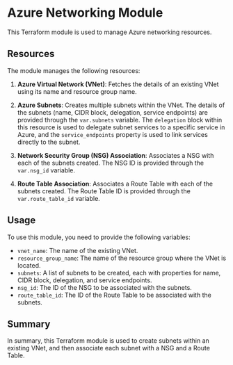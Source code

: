 # Azure Networking Module

This Terraform module is used to manage Azure networking resources. 

## Resources

The module manages the following resources:

1. **Azure Virtual Network (VNet)**: Fetches the details of an existing VNet using its name and resource group name.

2. **Azure Subnets**: Creates multiple subnets within the VNet. The details of the subnets (name, CIDR block, delegation, service endpoints) are provided through the `var.subnets` variable. The `delegation` block within this resource is used to delegate subnet services to a specific service in Azure, and the `service_endpoints` property is used to link services directly to the subnet.

3. **Network Security Group (NSG) Association**: Associates a NSG with each of the subnets created. The NSG ID is provided through the `var.nsg_id` variable.

4. **Route Table Association**: Associates a Route Table with each of the subnets created. The Route Table ID is provided through the `var.route_table_id` variable.

## Usage

To use this module, you need to provide the following variables:

- `vnet_name`: The name of the existing VNet.
- `resource_group_name`: The name of the resource group where the VNet is located.
- `subnets`: A list of subnets to be created, each with properties for name, CIDR block, delegation, and service endpoints.
- `nsg_id`: The ID of the NSG to be associated with the subnets.
- `route_table_id`: The ID of the Route Table to be associated with the subnets.

## Summary

In summary, this Terraform module is used to create subnets within an existing VNet, and then associate each subnet with a NSG and a Route Table.